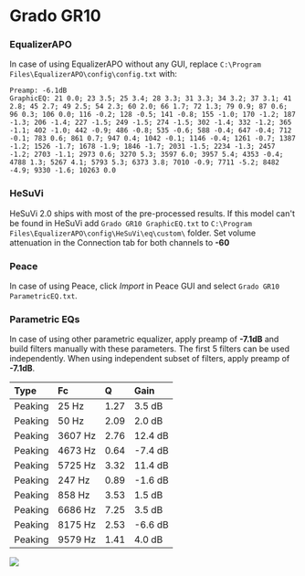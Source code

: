 # Grado GR10

### EqualizerAPO
In case of using EqualizerAPO without any GUI, replace `C:\Program Files\EqualizerAPO\config\config.txt`
with:
```
Preamp: -6.1dB
GraphicEQ: 21 0.0; 23 3.5; 25 3.4; 28 3.3; 31 3.3; 34 3.2; 37 3.1; 41 2.8; 45 2.7; 49 2.5; 54 2.3; 60 2.0; 66 1.7; 72 1.3; 79 0.9; 87 0.6; 96 0.3; 106 0.0; 116 -0.2; 128 -0.5; 141 -0.8; 155 -1.0; 170 -1.2; 187 -1.3; 206 -1.4; 227 -1.5; 249 -1.5; 274 -1.5; 302 -1.4; 332 -1.2; 365 -1.1; 402 -1.0; 442 -0.9; 486 -0.8; 535 -0.6; 588 -0.4; 647 -0.4; 712 -0.1; 783 0.6; 861 0.7; 947 0.4; 1042 -0.1; 1146 -0.4; 1261 -0.7; 1387 -1.2; 1526 -1.7; 1678 -1.9; 1846 -1.7; 2031 -1.5; 2234 -1.3; 2457 -1.2; 2703 -1.1; 2973 0.6; 3270 5.3; 3597 6.0; 3957 5.4; 4353 -0.4; 4788 1.3; 5267 4.1; 5793 5.3; 6373 3.8; 7010 -0.9; 7711 -5.2; 8482 -4.9; 9330 -1.6; 10263 0.0
```

### HeSuVi
HeSuVi 2.0 ships with most of the pre-processed results. If this model can't be found in HeSuVi add
`Grado GR10 GraphicEQ.txt` to `C:\Program Files\EqualizerAPO\config\HeSuVi\eq\custom\` folder.
Set volume attenuation in the Connection tab for both channels to **-60**

### Peace
In case of using Peace, click *Import* in Peace GUI and select `Grado GR10 ParametricEQ.txt`.

### Parametric EQs
In case of using other parametric equalizer, apply preamp of **-7.1dB** and build filters manually
with these parameters. The first 5 filters can be used independently.
When using independent subset of filters, apply preamp of **-7.1dB**.

| Type    | Fc      |    Q | Gain    |
|:--------|:--------|:-----|:--------|
| Peaking | 25 Hz   | 1.27 | 3.5 dB  |
| Peaking | 50 Hz   | 2.09 | 2.0 dB  |
| Peaking | 3607 Hz | 2.76 | 12.4 dB |
| Peaking | 4673 Hz | 0.64 | -7.4 dB |
| Peaking | 5725 Hz | 3.32 | 11.4 dB |
| Peaking | 247 Hz  | 0.89 | -1.6 dB |
| Peaking | 858 Hz  | 3.53 | 1.5 dB  |
| Peaking | 6686 Hz | 7.25 | 3.5 dB  |
| Peaking | 8175 Hz | 2.53 | -6.6 dB |
| Peaking | 9579 Hz | 1.41 | 4.0 dB  |

![](https://raw.githubusercontent.com/jaakkopasanen/AutoEq/master/results/headphonecom/sbaf-serious/Grado%20GR10/Grado%20GR10.png)